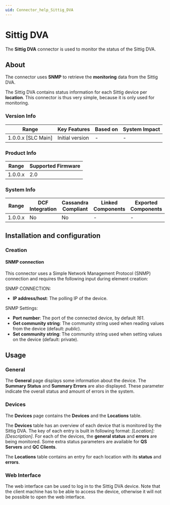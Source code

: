 ```yaml
---
uid: Connector_help_Sittig_DVA
---
```


# Sittig DVA

The **Sittig DVA** connector is used to monitor the status of the Sittig DVA.

## About

The connector uses **SNMP** to retrieve the **monitoring** data from the Sittig DVA.

The Sittig DVA contains status information for each Sittig device per **location**. This connector is thus very simple, because it is only used for monitoring.

### Version Info

| Range                | Key Features     | Based on     | System Impact     |
|----------------------|------------------|--------------|-------------------|
| 1.0.0.x [SLC Main]   | Initial version  | -            | -                 |

### Product Info

| Range     | Supported Firmware     |
|-----------|------------------------|
| 1.0.0.x   | 2.0                    |

### System Info

| Range     | DCF Integration     | Cassandra Compliant     | Linked Components     | Exported Components     |
|-----------|---------------------|-------------------------|-----------------------|-------------------------|
| 1.0.0.x   | No                  | No                      | -                     | -                       |

## Installation and configuration

### Creation

#### SNMP connection

This connector uses a Simple Network Management Protocol (SNMP) connection and requires the following input during element creation:

SNMP CONNECTION:

- **IP address/host**: The polling IP of the device.

SNMP Settings:

- **Port number**: The port of the connected device, by default *161*.
- **Get community string**: The community string used when reading values from the device (default: *public*).
- **Set community string**: The community string used when setting values on the device (default: private).

## Usage

### General

The **General** page displays some information about the device. The **Summary Status** and **Summary Errors** are also displayed. These parameter indicate the overall status and amount of errors in the system.

### Devices

The **Devices** page contains the **Devices** and the **Locations** table.

The **Devices** table has an overview of each device that is monitored by the Sittig DVA. The key of each entry is built in following format: *\[Location\]:\[Description\]*. For each of the devices, the **general status** and **errors** are being monitored. Some extra status parameters are available for **QS Servers** and **QC Clients**.

The **Locations** table contains an entry for each location with its **status** and **errors**.

### Web Interface

The web interface can be used to log in to the Sittig DVA device. Note that the client machine has to be able to access the device, otherwise it will not be possible to open the web interface.
